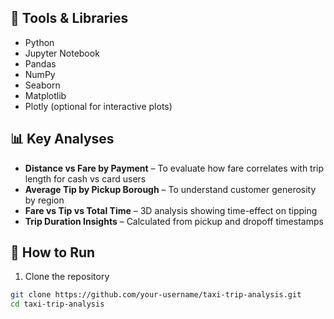 
## 🧰 Tools & Libraries
- Python
- Jupyter Notebook
- Pandas
- NumPy
- Seaborn
- Matplotlib
- Plotly (optional for interactive plots)

## 📊 Key Analyses

- **Distance vs Fare by Payment** – To evaluate how fare correlates with trip length for cash vs card users
- **Average Tip by Pickup Borough** – To understand customer generosity by region
- **Fare vs Tip vs Total Time** – 3D analysis showing time-effect on tipping
- **Trip Duration Insights** – Calculated from pickup and dropoff timestamps



## 🚀 How to Run

1. Clone the repository
```bash
git clone https://github.com/your-username/taxi-trip-analysis.git
cd taxi-trip-analysis
